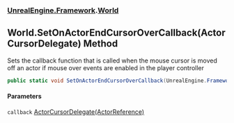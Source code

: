 ### [UnrealEngine.Framework](UnrealEngine_Framework.md 'UnrealEngine.Framework').[World](World.md 'UnrealEngine.Framework.World')
## World.SetOnActorEndCursorOverCallback(ActorCursorDelegate) Method
Sets the callback function that is called when the mouse cursor is moved off an actor if mouse over events are enabled in the player controller  
```csharp
public static void SetOnActorEndCursorOverCallback(UnrealEngine.Framework.ActorCursorDelegate callback);
```
#### Parameters
<a name='UnrealEngine_Framework_World_SetOnActorEndCursorOverCallback(UnrealEngine_Framework_ActorCursorDelegate)_callback'></a>
`callback` [ActorCursorDelegate(ActorReference)](ActorCursorDelegate(ActorReference).md 'UnrealEngine.Framework.ActorCursorDelegate(UnrealEngine.Framework.ActorReference)')  
  
